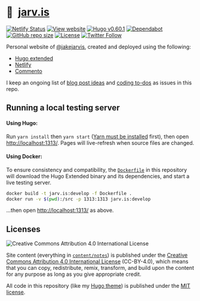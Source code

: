 # 🏡&nbsp; [jarv.is](https://jarv.is/)

[![Netlify Status](https://api.netlify.com/api/v1/badges/a7403a53-fd9d-44c0-a708-a84d9fc1454d/deploy-status)](https://app.netlify.com/sites/jakejarvis/deploys) [![View website](https://img.shields.io/badge/view%20site-jarv.is-green)](https://jarv.is/) [![Hugo v0.60.1](https://img.shields.io/badge/hugo-v0.60.1-orange)](https://github.com/gohugoio/hugo) [![Dependabot](https://api.dependabot.com/badges/status?host=github&repo=jakejarvis/jarv.is)](https://github.com/jakejarvis/jarv.is/pulls?q=is%3Apr+label%3Adependencies) [![GitHub repo size](https://img.shields.io/github/repo-size/jakejarvis/jarv.is)](https://github.com/jakejarvis/jarv.is) [![License](https://img.shields.io/github/license/jakejarvis/jarv.is?color=red)](LICENSE.md) [![Twitter Follow](https://img.shields.io/twitter/follow/jakejarvis?label=Follow&style=social)](https://twitter.com/intent/user?screen_name=jakejarvis)


Personal website of [@jakejarvis](https://github.com/jakejarvis), created and deployed using the following:

- [Hugo extended](https://github.com/gohugoio/hugo)
- [Netlify](https://www.netlify.com/)
- [Commento](https://gitlab.com/commento/commento)

I keep an ongoing list of [blog post ideas](https://github.com/jakejarvis/jarv.is/issues/1) and [coding to-dos](https://github.com/jakejarvis/jarv.is/issues/11) as issues in this repo.


## Running a local testing server

#### Using Hugo:

Run `yarn install` then `yarn start` ([Yarn must be installed](https://yarnpkg.com/en/docs/install) first), then open [http://localhost:1313/](http://localhost:1313/). Pages will live-refresh when source files are changed.

#### Using Docker:

To ensure consistency and compatibility, the [`Dockerfile`](Dockerfile) in this repository will download the Hugo Extended binary and its dependencies, and start a live testing server.

```bash
docker build -t jarv.is:develop -f Dockerfile .
docker run -v $(pwd):/src -p 1313:1313 jarv.is:develop
```

...then open [http://localhost:1313/](http://localhost:1313/) as above.


## Licenses

![Creative Commons Attribution 4.0 International License](https://raw.githubusercontent.com/creativecommons/cc-cert-core/master/images/cc-by-88x31.png "CC BY")

Site content (everything in [`content/notes`](content/notes/)) is published under the [Creative Commons Attribution 4.0 International License](LICENSE.md) (CC-BY-4.0), which means that you can copy, redistribute, remix, transform, and build upon the content for any purpose as long as you give appropriate credit.

All code in this repository (like my [Hugo theme](layouts/)) is published under the [MIT license](https://opensource.org/licenses/MIT).
